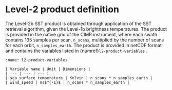 # Level-2 product definition
[//]: # "This section should include the following:"
[//]: # "- Review and define the gridding scheme and map projection for the Level-2 product"
[//]: # "- Review and define the contents of the Level-2 product in Common Data Language (CDL) notation assuming NetCDF objects and data."
[//]: # "- Include any other aspect considered relevant to the Level-2 product definition."

The Level-2b SST product is obtained through application of the SST retrieval algorithm, given the Level-1b brightness temperatures. The product is provided in the native grid of the CIMR instrument, where each swath contains 135 samples per scan, `n_scans`, multiplied by the number of scans for each orbit, `n_samples_earth`. The product is provided in netCDF format and contains the variables listed in {numref}`l2-product-variables` .

```{table} Level-2 SST product variables
:name: l2-product-variables

| Variable name | Unit | Dimensions |
| --- | --- | --- |
| sea_surface_temperature | Kelvin | n_scans * n_samples_earth |
| wind_speed | ms$^{-1}$ | n_scans * n_samples_earth |
```
